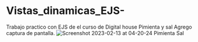 # Vistas_dinamicas_EJS-
Trabajo practico con EJS de el curso de Digital house Pimienta y sal
Agrego captura de pantalla.
![Screenshot 2023-02-13 at 04-20-24 Pimienta   Sal](https://user-images.githubusercontent.com/92597147/218394828-8420f7da-040e-4792-b64d-1d1bbf28a798.png)
